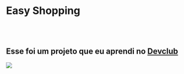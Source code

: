 <h1>Easy Shopping</h1>
<br>
<br>
<h2>Esse foi um projeto que eu aprendi no <a href="https://rodolfomori.com.br/devclub">Devclub</a></h2>

<img src="https://github.com/Luclvaldo/easy-shopping/blob/main/assets/desktop.png?raw=true" />
